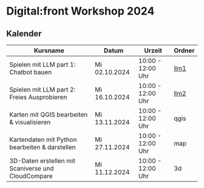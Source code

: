 # Digital:front Workshop 2024

## Kalender

| Kursname | Datum | Urzeit | Ordner |
|----------|-------|--------|--------|
| Spielen mit LLM part 1: Chatbot bauen | Mi 02.10.2024 | 10:00 - 12:00 Uhr | [llm1](https://github.com/NbtKmy/workshop_fall_2024/tree/main/llm1) |
| Spielen mit LLM part 2: Freies Ausprobieren | Mi 16.10.2024 | 10:00 - 12:00 Uhr | [llm2](https://github.com/NbtKmy/workshop_fall_2024/tree/main/llm2) |
| Karten mit QGIS bearbeiten & visualisieren | Mi 13.11.2024 | 10:00 - 12:00 Uhr | qgis |
| Kartendaten mit Python bearbeiten & darstellen | Mi 27.11.2024 | 10:00 - 12:00 Uhr | map |
| 3D-Daten erstellen mit Scaniverse und CloudCompare | Mi 11.12.2024 | 10:00 - 12:00 Uhr | 3d |

